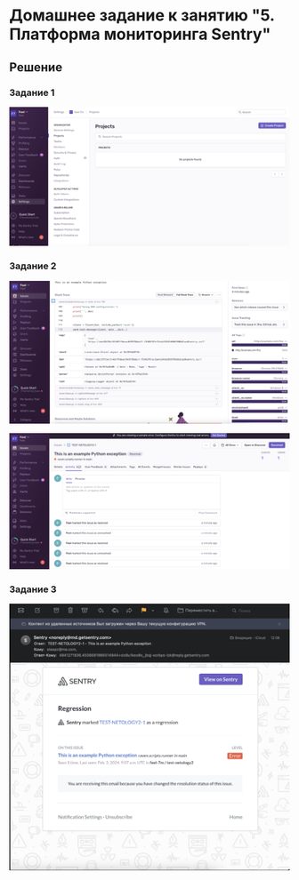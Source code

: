 # Домашнее задание к занятию "5. Платформа мониторинга Sentry"

## Решение
### Задание 1
![](./img/sentry_1.png)

### Задание 2

![](./img/sentry_2.png)

![](./img/sentry_3.png)

### Задание 3

![](./img/sentry_4.png)